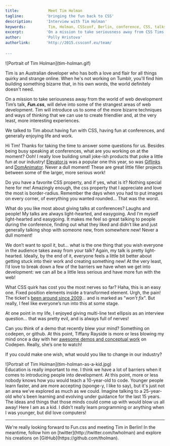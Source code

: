 ```yaml
---
title:             Meet Tim Holman 
tagline:          'bringing the fun back to CSS'
description:      'Interview with Tim Holman'
keywords:          Tim, Holman, CSSconf, Berlin, conference, CSS, talks, Fun
excerpt:          'On a mission to take seriousness away from CSS Tims talk, Fun.css, will delve into some of the strangest areas of web development.'
author:           'Polly Hristova'
authorlink:       'http://2015.cssconf.eu/team/

---
```


<div class="blog-img blog-img--center">
  ![Portrait of Tim Holman](tim-holman.gif)
</div>

Tim is an Australian developer who has both a love and flair for all things quirky and strange online. When he's not working on Tumblr, you'll find him building something bizarre that, in his own words, the world definitely doesn't need. 

On a mission to take seriousness away from the world of web development Tim’s talk, **_Fun.css_**, will delve into some of the strangest areas of web development. Tim will introduce us to some of the more bizarre techniques and ways of thinking that we can use to create friendlier and, at the very least, more interesting experiences.

We talked to Tim about having fun with CSS, having fun at conferences, and generally enjoying life and work.

<span class="strong-border">Hi Tim! Thanks for taking the time to answer some questions for us. Besides being busy speaking at conferences, what are you working on at the moment?</span>
Ooh! I really love building small joke-ish products that poke a little fun at our industry! [Elevator.js](https://github.com/tholman/elevator.js) was a popular one this year, so was [Giflinks](https://github.com/tholman/giflinks) and [DomAnimator](https://github.com/tholman/dom-animator). Never a dull moment! These are great little filler projects between some of the larger, more serious work! 

<span class="strong-border">Do you have a favorite CSS property, and if yes, what is it?</span>
Nothing special here for me! Amazingly enough, the css property that I appreciate and love the most is border-radius. Remember the days when you had to put images on every corner, of everything you wanted rounded... That was the worst.

<span class="strong-border">What do you like most about giving talks at conferences?</span>
Laughs and people! My talks are always light-hearted, and easygoing. And I’m myself light-hearted and easygoing. It makes me feel so great talking to people during the conference, finding out what they liked and didn’t like and just generally talking shop with someone new, from somewhere new! Never a dull moment!

<span class="strong-border">We don’t want to spoil it, but… what is the one thing that you wish everyone in the audience takes away from your talk?</span>
Again, my talk is pretty light-hearted. Ideally, by the end of it, everyone feels a little bit better about getting stuck into their work and creating something new! At the very least, I’d love to break down a few of the barriers we have when we get into development: we can all be a little less serious and have more fun with the web!

<span class="strong-border">What CSS quirk has cost you the most nerves so far?</span>
Haha, this is an easy one. Fixed position elements inside a transformed element. Urgh, the pain! The ticket's [been around since 2009](https://code.google.com/p/chromium/issues/detail?id=20574)… and is marked as "*won’t fix*". But really, I feel like everyone’s run into this at some stage.

At one point in my life, I enjoyed giving multi-line text ellipsis as an interview question… that was pretty evil, and is always full of nerves!

<span class="strong-border">Can you think of a demo that recently blew your mind? Something on codepen, or github.</span>
At this point, Tiffany Rayside is more or less blowing my mind once a day with her [awesome demos and conceptual work](http://codepen.io/tmrDevelops/) on Codepen. Really, she’s one to watch!

<span class="strong-border">If you could make one wish, what would you like to change in our industry?</span> 
<div class="blog-img blog-img--left">
  ![Portrait of Tim Holman](tim-holman-as-a-kid.jpg)
</div>
Education is really important to me. I think we have a lot of barriers when it comes to introducing people into development. At this point, more or less nobody knows how you would teach a 10-year-old to code. Younger people learn faster, and are more accepting (sponge-y, I like to say), but it's just not an area we’ve explored as much as we could. Imagine talking to a 25-year-old who's been learning and evolving under guidance for the last 15 years. The ideas and things that those minds could come up with would blow us all away! Here I am as a kid. I didn’t really learn programming or anything when I was younger, but did love computers!
<hr>
We're really looking forward to Fun.css and meeting Tim in Berlin! In the meantime, follow him on [twitter](http://twitter.com/twholman) and explore his creations on [GitHub](https://github.com/tholman). 
